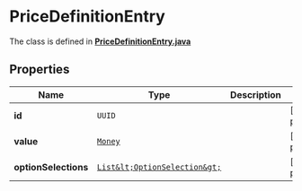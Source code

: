 

# PriceDefinitionEntry

The class is defined in **[PriceDefinitionEntry.java](../../src/main/java/com/aixtra/couchcode/model/PriceDefinitionEntry.java)**

## Properties

Name | Type | Description | Notes
------------ | ------------- | ------------- | -------------
**id** | `UUID` |  |  [optional property]
**value** | [`Money`](Money.md) |  |  [optional property]
**optionSelections** | [`List&lt;OptionSelection&gt;`](OptionSelection.md) |  |  [optional property]





